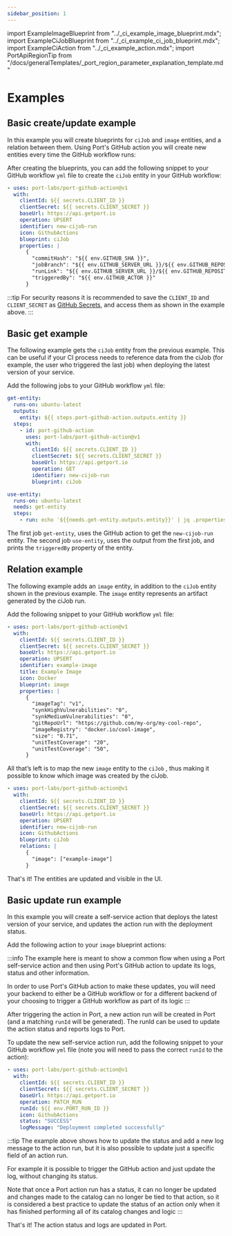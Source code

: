 ```yaml
---
sidebar_position: 1
---
```


import ExampleImageBlueprint from "../\_ci_example_image_blueprint.mdx";
import ExampleCiJobBlueprint from "../\_ci_example_ci_job_blueprint.mdx";
import ExampleCiAction from "../\_ci_example_action.mdx";
import PortApiRegionTip from "/docs/generalTemplates/_port_region_parameter_explanation_template.md"

# Examples

## Basic create/update example

In this example you will create blueprints for `ciJob` and `image` entities, and a relation between them. Using Port's GitHub action you will create new entities every time the GitHub workflow runs:

<ExampleImageBlueprint />

<ExampleCiJobBlueprint />

After creating the blueprints, you can add the following snippet to your GitHub workflow `yml` file to create the `ciJob` entity in your GitHub workflow:

```yaml showLineNumbers
- uses: port-labs/port-github-action@v1
  with:
    clientId: ${{ secrets.CLIENT_ID }}
    clientSecret: ${{ secrets.CLIENT_SECRET }}
    baseUrl: https://api.getport.io
    operation: UPSERT
    identifier: new-cijob-run
    icon: GithubActions
    blueprint: ciJob
    properties: |
      {
        "commitHash": "${{ env.GITHUB_SHA }}",
        "jobBranch": "${{ env.GITHUB_SERVER_URL }}/${{ env.GITHUB_REPOSITORY }}/tree/${{ env.GITHUB_REF_NAME }}",
        "runLink": "${{ env.GITHUB_SERVER_URL }}/${{ env.GITHUB_REPOSITORY }}/actions/runs/${{ env.GITHUB_RUN_ID }}",
        "triggeredBy": "${{ env.GITHUB_ACTOR }}"
      }
```

<PortApiRegionTip/>

:::tip
For security reasons it is recommended to save the `CLIENT_ID` and `CLIENT_SECRET` as [GitHub Secrets](https://docs.github.com/en/actions/security-guides/encrypted-secrets), and access them as shown in the example above.
:::

## Basic get example

The following example gets the `ciJob` entity from the previous example. This can be useful if your CI process needs to reference data from the ciJob (for example, the user who triggered the last job) when deploying the latest version of your service.

Add the following jobs to your GitHub workflow `yml` file:

```yaml showLineNumbers
get-entity:
  runs-on: ubuntu-latest
  outputs:
    entity: ${{ steps.port-github-action.outputs.entity }}
  steps:
    - id: port-github-action
      uses: port-labs/port-github-action@v1
      with:
        clientId: ${{ secrets.CLIENT_ID }}
        clientSecret: ${{ secrets.CLIENT_SECRET }}
        baseUrl: https://api.getport.io
        operation: GET
        identifier: new-cijob-run
        blueprint: ciJob

use-entity:
  runs-on: ubuntu-latest
  needs: get-entity
  steps:
    - run: echo '${{needs.get-entity.outputs.entity}}' | jq .properties.triggeredBy
```

<PortApiRegionTip/>

The first job `get-entity`, uses the GitHub action to get the `new-cijob-run` entity.
The second job `use-entity`, uses the output from the first job, and prints the `triggeredBy` property of the entity.

## Relation example

The following example adds an `image` entity, in addition to the `ciJob` entity shown in the previous example. The `image` entity represents an artifact generated by the ciJob run.

Add the following snippet to your GitHub workflow `yml` file:

```yaml showLineNumbers
- uses: port-labs/port-github-action@v1
  with:
    clientId: ${{ secrets.CLIENT_ID }}
    clientSecret: ${{ secrets.CLIENT_SECRET }}
    baseUrl: https://api.getport.io
    operation: UPSERT
    identifier: example-image
    title: Example Image
    icon: Docker
    blueprint: image
    properties: |
      {
        "imageTag": "v1",
        "synkHighVulnerabilities": "0",
        "synkMediumVulnerabilities": "0",
        "gitRepoUrl": "https://github.com/my-org/my-cool-repo",
        "imageRegistry": "docker.io/cool-image",
        "size": "0.71",
        "unitTestCoverage": "20",
        "unitTestCoverage": "50",
      }
```

<PortApiRegionTip/>

All that’s left is to map the new `image` entity to the `ciJob` , thus making it possible to know which image was created by the ciJob.

```yaml
- uses: port-labs/port-github-action@v1
  with:
    clientId: ${{ secrets.CLIENT_ID }}
    clientSecret: ${{ secrets.CLIENT_SECRET }}
    baseUrl: https://api.getport.io
    operation: UPSERT
    identifier: new-cijob-run
    icon: GithubActions
    blueprint: ciJob
    relations: |
      {
        "image": ["example-image"]
      }
```

That's it! The entities are updated and visible in the UI.

## Basic update run example

In this example you will create a self-service action that deploys the latest version of your service, and updates the action run with the deployment status.

Add the following action to your `image` blueprint actions:

<ExampleCiAction/>

:::info
The example here is meant to show a common flow when using a Port self-service action and then using Port's GitHub action to update its logs, status and other information.

In order to use Port's GitHub action to make these updates, you will need your backend to either be a GitHub workflow or for a different backend of your choosing to trigger a GitHub workflow as part of its logic
:::

After triggering the action in Port, a new action run will be created in Port (and a matching `runId` will be generated). The runId can be used to update the action status and reports logs to Port.

To update the new self-service action run, add the following snippet to your GitHub workflow `yml` file (note you will need to pass the correct `runId` to the action):

```yaml showLineNumbers
- uses: port-labs/port-github-action@v1
  with:
    clientId: ${{ secrets.CLIENT_ID }}
    clientSecret: ${{ secrets.CLIENT_SECRET }}
    baseUrl: https://api.getport.io
    operation: PATCH_RUN
    runId: ${{ env.PORT_RUN_ID }}
    icon: GithubActions
    status: "SUCCESS"
    logMessage: "Deployment completed successfully"
```

<PortApiRegionTip/>

:::tip
The example above shows how to update the status and add a new log message to the action run, but it is also possible to update just a specific field of an action run.

For example it is possible to trigger the GitHub action and just update the log, without changing its status.

Note that once a Port action run has a status, it can no longer be updated and changes made to the catalog can no longer be tied to that action, so it is considered a best practice to update the status of an action only when it has finished performing all of its catalog changes and logic
:::

That's it! The action status and logs are updated in Port.